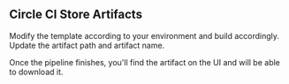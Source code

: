 ## Circle CI Store Artifacts

Modify the template according to your environment and build accordingly. Update the artifact path and artifact name.

Once the pipeline finishes, you'll find the artifact on the UI and will be able to download it.
